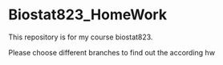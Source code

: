 # Biostat823_HomeWork
This repository is for my  course biostat823. 
  
  
Please choose different branches to find out the according hw
